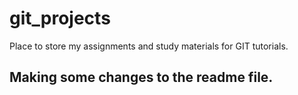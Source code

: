 # git_projects
Place to store my assignments and study materials for GIT tutorials. 

## Making some changes to the readme file.